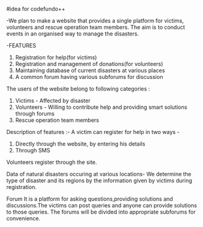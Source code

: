 #idea for codefundo++

-We plan to make a website that provides a single platform for victims, volunteers and rescue operation team members.
The aim is to conduct events in an organised way to manage the disasters.

-FEATURES
  1. Registration for help(for victims)
  2. Registration and management of donations(for volunteers)
  3. Maintaining database of current disasters at various places
  4. A common forum having various subforums for discussion
 
 The users of the website belong to following categories :
 1. Victims - Affected by disaster
 2. Volunteers - Willing to contribute help and providing smart solutions through forums
 3. Rescue operation team members
 
Description of features :-
A victim can register for help in two ways -
1. Directly through the website, by entering his details
2. Through SMS

Volunteers register through the site.

Data of natural disasters occuring at various locations-
We determine the type of disaster and its regions by the information given by victims during registration.

Forum
It is a platform for asking questions,providing solutions and discussions.The victims can post queries and anyone can provide solutions  
to those queries. The forums will be divided into appropriate subforums for convenience. 

